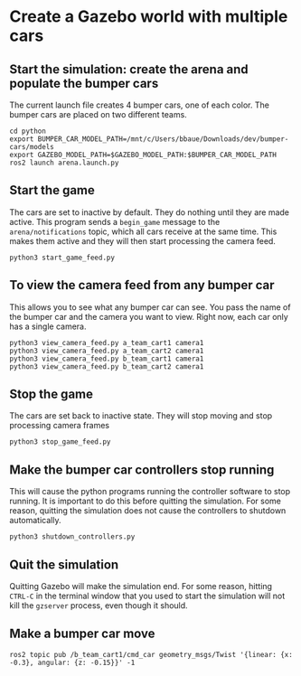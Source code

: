 # Create a Gazebo world with multiple cars

## Start the simulation: create the arena and populate the bumper cars
The current launch file creates 4 bumper cars, one of each color.  The bumper cars are placed on two different teams.
```
cd python
export BUMPER_CAR_MODEL_PATH=/mnt/c/Users/bbaue/Downloads/dev/bumper-cars/models
export GAZEBO_MODEL_PATH=$GAZEBO_MODEL_PATH:$BUMPER_CAR_MODEL_PATH
ros2 launch arena.launch.py
```
## Start the game
The cars are set to inactive by default.  They do nothing until they are made active.  This program sends a ```begin_game``` message to the ```arena/notifications``` topic, which all cars receive at the same time.  This makes them active and they will then start processing the camera feed.
```
python3 start_game_feed.py
```
## To view the camera feed from any bumper car
This allows you to see what any bumper car can see.  You pass the name of the bumper car and the camera you want to view.  Right now, each car only has a single camera.
```
python3 view_camera_feed.py a_team_cart1 camera1
python3 view_camera_feed.py a_team_cart2 camera1
python3 view_camera_feed.py b_team_cart1 camera1
python3 view_camera_feed.py b_team_cart2 camera1
```
## Stop the game
The cars are set back to inactive state.  They will stop moving and stop processing camera frames
```
python3 stop_game_feed.py
```
## Make the bumper car controllers stop running
This will cause the python programs running the controller software to stop running.  It is important to do this before quitting the simulation.  For some reason, quitting the simulation does not cause the controllers to shutdown automatically.
```
python3 shutdown_controllers.py
```
## Quit the simulation
Quitting Gazebo will make the simulation end.  For some reason, hitting ```CTRL-C``` in the terminal window that you used to start the simulation will not kill the ```gzserver``` process, even though it should.

## Make a bumper car move
```
ros2 topic pub /b_team_cart1/cmd_car geometry_msgs/Twist '{linear: {x: -0.3}, angular: {z: -0.15}}' -1
```